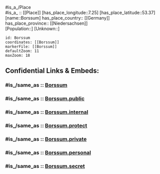 ﻿---
confidential: public
isDeleted: false
location:
- 53.37
- 7.25
mapmarker: city
mapzoom:
- 7
- 12
SpocWebEntityId: 29289
tags:
- geo/City
type: City
---

#is_a_/Place  
#is_a_ :: [[Place]] 
[has_place_longitude::7.25] 
[has_place_latitude::53.37] 
[name::Borssum] 
has_place_country:: [[Germany]]  
has_place_province:: [[Niedersachsen]]  
[Population::] 
[Unknown::] 


```leaflet
id: Borssum
coordinates: [[Borssum]] 
markerFile: [[Borssum]] 
defaultZoom: 11 
maxZoom: 18
```


## Confidential Links & Embeds: 

### #is_/same_as :: [Borssum](/_Standards/Earth/Continent/Europe/Europe~Central/Germany/Germany~West/Niedersachsen/counties~Niedersachsen/Emden/Cities~Emden/Borssum.md) 

### #is_/same_as :: [Borssum.public](/_public/Earth/Continent/Europe/Europe~Central/Germany/Germany~West/Niedersachsen/counties~Niedersachsen/Emden/Cities~Emden/Borssum.public.md) 

### #is_/same_as :: [Borssum.internal](/_internal/Earth/Continent/Europe/Europe~Central/Germany/Germany~West/Niedersachsen/counties~Niedersachsen/Emden/Cities~Emden/Borssum.internal.md) 

### #is_/same_as :: [Borssum.protect](/_protect/Earth/Continent/Europe/Europe~Central/Germany/Germany~West/Niedersachsen/counties~Niedersachsen/Emden/Cities~Emden/Borssum.protect.md) 

### #is_/same_as :: [Borssum.private](/_private/Earth/Continent/Europe/Europe~Central/Germany/Germany~West/Niedersachsen/counties~Niedersachsen/Emden/Cities~Emden/Borssum.private.md) 

### #is_/same_as :: [Borssum.personal](/_personal/Earth/Continent/Europe/Europe~Central/Germany/Germany~West/Niedersachsen/counties~Niedersachsen/Emden/Cities~Emden/Borssum.personal.md) 

### #is_/same_as :: [Borssum.secret](/_secret/Earth/Continent/Europe/Europe~Central/Germany/Germany~West/Niedersachsen/counties~Niedersachsen/Emden/Cities~Emden/Borssum.secret.md)

